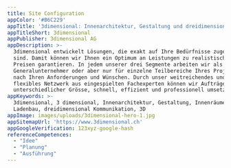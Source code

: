 ```yaml
---
title: Site Configuration
appColor: '#B6C229'
appTitle: '3dimensional: Innenarchitektur, Gestaltung und dreidimensionale Kommunikation'
appTitleShort: 3dimensional
appPublisher: 3dimensional AG
appDescription: >-
  3dimensional entwickelt Lösungen, die exakt auf Ihre Bedürfnisse zugeschnitten
  sind. Damit können wir Ihnen ein Optimum an Leistungen zu realistischen
  Preisen garantieren. In jedem unserer drei Segmente arbeiten wir als
  Generalunternehmer oder aber nur für einzelne Teilbereiche Ihres Projektes. Je
  nach Ihren Anforderungen und Wünschen. Durch unser weitreichendes und
  flexibles Netzwerk aus eingespielten Fachexperten können wir Aufträge
  unterschiedlicher Grösse, schnell, effizient und professionell umsetzen.
appKeywords: >-
  3dimensional, 3 dimensional, Innenarchitektur, Gestaltung, Innenräume,
  Ladenbau, dreidimensional Kommunikation, 3D
appImage: images/uploads/3dimensional-hero-1.jpg
appSitemapUrl: 'https://www.3dimensional.ch'
appGoogleVerification: 123xyz-google-hash
referenceCompetences:
  - "Idee"
  - "Planung"
  - "Ausführung"
---
```


